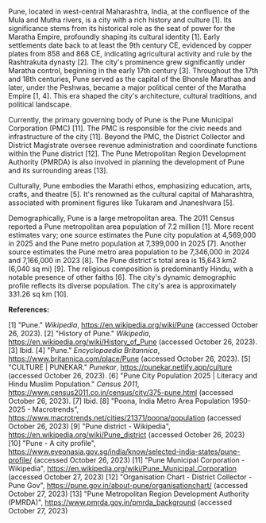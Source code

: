 Pune, located in west-central Maharashtra, India, at the confluence of the Mula and Mutha rivers, is a city with a rich history and culture [1]. Its significance stems from its historical role as the seat of power for the Maratha Empire, profoundly shaping its cultural identity [1]. Early settlements date back to at least the 9th century CE, evidenced by copper plates from 858 and 868 CE, indicating agricultural activity and rule by the Rashtrakuta dynasty [2]. The city's prominence grew significantly under Maratha control, beginning in the early 17th century [3]. Throughout the 17th and 18th centuries, Pune served as the capital of the Bhonsle Marathas and later, under the Peshwas, became a major political center of the Maratha Empire [1, 4]. This era shaped the city's architecture, cultural traditions, and political landscape.

Currently, the primary governing body of Pune is the Pune Municipal Corporation (PMC) [11].  The PMC is responsible for the civic needs and infrastructure of the city [11].  Beyond the PMC, the District Collector and District Magistrate oversee revenue administration and coordinate functions within the Pune district [12].  The Pune Metropolitan Region Development Authority (PMRDA) is also involved in planning the development of Pune and its surrounding areas [13].


Culturally, Pune embodies the Marathi ethos, emphasizing education, arts, crafts, and theatre [5]. It's renowned as the cultural capital of Maharashtra, associated with prominent figures like Tukaram and Jnaneshvara [5].

Demographically, Pune is a large metropolitan area. The 2011 Census reported a Pune metropolitan area population of 7.2 million [1]. More recent estimates vary; one source estimates the Pune city population at 4,569,000 in 2025 and the Pune metro population at 7,399,000 in 2025 [7]. Another source estimates the Pune metro area population to be 7,346,000 in 2024 and 7,166,000 in 2023 [8]. The Pune district's total area is 15,643 km2 (6,040 sq mi) [9]. The religious composition is predominantly Hindu, with a notable presence of other faiths [6]. The city's dynamic demographic profile reflects its diverse population. The city's area is approximately 331.26 sq km [10].


**References:**

[1] "Pune." *Wikipedia*, https://en.wikipedia.org/wiki/Pune (accessed October 26, 2023).
[2] "History of Pune." *Wikipedia*, https://en.wikipedia.org/wiki/History_of_Pune (accessed October 26, 2023).
[3]  Ibid.
[4] "Pune." *Encyclopaedia Britannica*, https://www.britannica.com/place/Pune (accessed October 26, 2023).
[5] "CULTURE | PUNEKAR." *Punekar*, https://punekar.netlify.app/culture (accessed October 26, 2023).
[6]  "Pune City Population 2025 | Literacy and Hindu Muslim Population." *Census 2011*, https://www.census2011.co.in/census/city/375-pune.html (accessed October 26, 2023).
[7] Ibid.
[8] "Poona, India Metro Area Population 1950-2025 - Macrotrends", https://www.macrotrends.net/cities/21371/poona/population (accessed October 26, 2023)
[9] "Pune district - Wikipedia", https://en.wikipedia.org/wiki/Pune_district (accessed October 26, 2023)
[10] "Pune - A city profile", https://www.eyeonasia.gov.sg/india/know/selected-india-states/pune-profile/ (accessed October 26, 2023)
[11] "Pune Municipal Corporation - Wikipedia", https://en.wikipedia.org/wiki/Pune_Municipal_Corporation (accessed October 27, 2023)
[12] "Organisation Chart - District Collector - Pune Gov", https://pune.gov.in/about-pune/organisationchart/ (accessed October 27, 2023)
[13] "Pune Metropolitan Region Development Authority (PMRDA)", https://www.pmrda.gov.in/pmrda_background (accessed October 27, 2023)